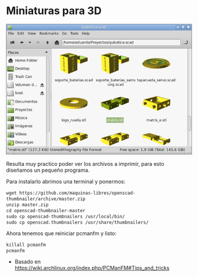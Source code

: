 Miniaturas para 3D
==================

![captura](captura.png)


Resulta muy practico poder ver los archivos a imprimir, para esto diseñamos un pequeño programa.

Para instalarlo abrimos una terminal y ponermos:

~~~
wget https://github.com/maquinas-libres/openscad-thumbnailer/archive/master.zip
unzip master.zip
cd openscad-thumbnailer-master
sudo cp openscad-thumbnailers /usr/local/bin/
sudo cp openscad.thumbnailers /usr/share/thumbnailers/
~~~

Ahora tenemos que reiniciar pcmanfm y listo:

~~~
killall pcmanfm
pcmanfm
~~~



* Basado en https://wiki.archlinux.org/index.php/PCManFM#Tips_and_tricks
